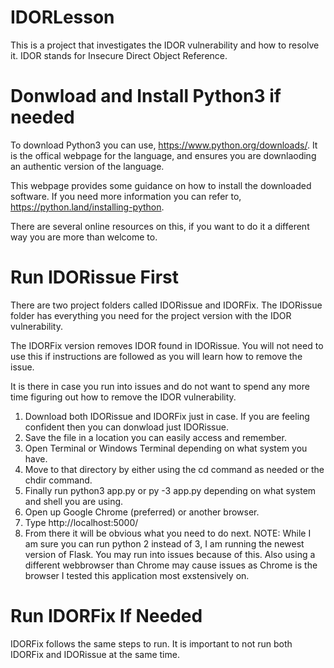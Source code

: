 # IDORLesson
This is a project that investigates the IDOR vulnerability and how to resolve it. IDOR stands for Insecure Direct Object Reference.
# Donwload and Install Python3 if needed
To download Python3 you can use, https://www.python.org/downloads/. It is the offical webpage for the language, and ensures you are downlaoding an authentic version of the language.

This webpage provides some guidance on how to install the downloaded software. If you need more information you can refer to, https://python.land/installing-python.

There are several online resources on this, if you want to do it a different way you are more than welcome to.
# Run IDORissue First
There are two project folders called IDORissue and IDORFix. The IDORissue folder has everything you need for the project version with the IDOR vulnerability. 

The IDORFix version removes IDOR found in IDORissue. You will not need to use this if instructions are followed as you will learn how to remove the issue.

It is there in case you run into issues and do not want to spend any more time figuring out how to remove the IDOR vulnerability. 

1. Download both IDORissue and IDORFix just in case. If you are feeling confident then you can donwload just IDORissue.
2. Save the file in a location you can easily access and remember.
3. Open Terminal or Windows Terminal depending on what system you have.
4. Move to that directory by either using the cd command as needed or the chdir command.
5. Finally run python3 app.py or py -3 app.py depending on what system and shell you are using.
6. Open up Google Chrome (preferred) or another browser.
7. Type http://localhost:5000/
8. From there it will be obvious what you need to do next.
NOTE: While I am sure you can run python 2 instead of 3, I am running the newest version of Flask. You may run into issues because of this. Also using a different webbrowser than Chrome may cause issues as Chrome is the browser I tested this application most exstensively on.
# Run IDORFix If Needed
IDORFix follows the same steps to run. It is important to not run both IDORFix and IDORissue at the same time. 
